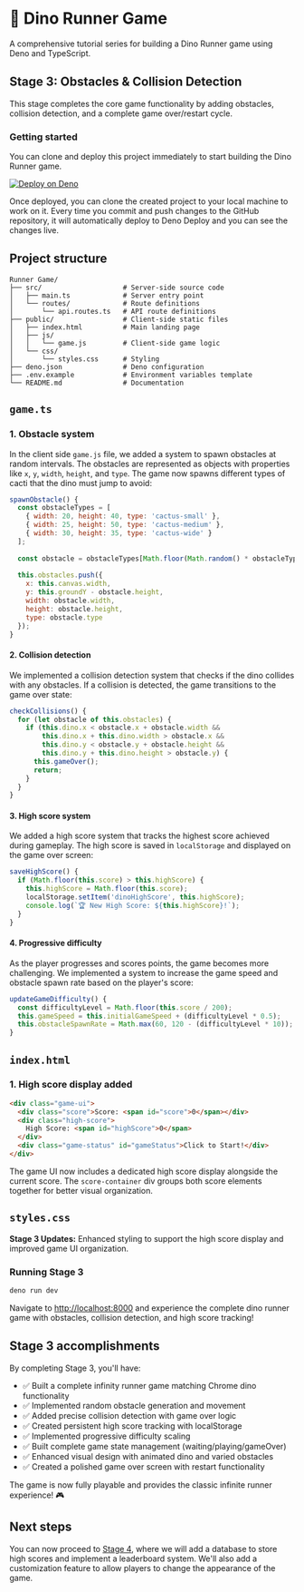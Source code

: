 # 🦕 Dino Runner Game

A comprehensive tutorial series for building a Dino Runner game using Deno and
TypeScript.

## Stage 3: Obstacles & Collision Detection

This stage completes the core game functionality by adding obstacles, collision
detection, and a complete game over/restart cycle.

### Getting started

You can clone and deploy this project immediately to start building the Dino
Runner game.

[![Deploy on Deno](https://deno.com/button)](https://app.deno.com/new?clone=https://github.com/thisisjofrank/game-tutorial-stage-3.git&install=deno+install&entrypoint=src/main.ts&mode=dynamic)

Once deployed, you can clone the created project to your local machine to work
on it. Every time you commit and push changes to the GitHub repository, it will
automatically deploy to Deno Deploy and you can see the changes live.

## Project structure

```text
Runner Game/
├── src/                    # Server-side source code
│   ├── main.ts             # Server entry point
│   └── routes/             # Route definitions
│       └── api.routes.ts   # API route definitions
├── public/                 # Client-side static files
│   ├── index.html          # Main landing page
│   ├── js/
│   │   └── game.js         # Client-side game logic
│   └── css/
│       └── styles.css      # Styling
├── deno.json               # Deno configuration
├── .env.example            # Environment variables template
└── README.md               # Documentation
```

## `game.ts`

### 1. Obstacle system

In the client side `game.js` file, we added a system to spawn obstacles at
random intervals. The obstacles are represented as objects with properties like
`x`, `y`, `width`, `height`, and `type`. The game now spawns different types of
cacti that the dino must jump to avoid:

```javascript
spawnObstacle() {
  const obstacleTypes = [
    { width: 20, height: 40, type: 'cactus-small' },
    { width: 25, height: 50, type: 'cactus-medium' },
    { width: 30, height: 35, type: 'cactus-wide' }
  ];
  
  const obstacle = obstacleTypes[Math.floor(Math.random() * obstacleTypes.length)];
  
  this.obstacles.push({
    x: this.canvas.width,
    y: this.groundY - obstacle.height,
    width: obstacle.width,
    height: obstacle.height,
    type: obstacle.type
  });
}
```

#### 2. Collision detection

We implemented a collision detection system that checks if the dino collides
with any obstacles. If a collision is detected, the game transitions to the game
over state:

```javascript
checkCollisions() {
  for (let obstacle of this.obstacles) {
    if (this.dino.x < obstacle.x + obstacle.width &&
        this.dino.x + this.dino.width > obstacle.x &&
        this.dino.y < obstacle.y + obstacle.height &&
        this.dino.y + this.dino.height > obstacle.y) {
      this.gameOver();
      return;
    }
  }
}
```

#### 3. High score system

We added a high score system that tracks the highest score achieved during
gameplay. The high score is saved in `localStorage` and displayed on the game
over screen:

```javascript
saveHighScore() {
  if (Math.floor(this.score) > this.highScore) {
    this.highScore = Math.floor(this.score);
    localStorage.setItem('dinoHighScore', this.highScore);
    console.log(`🏆 New High Score: ${this.highScore}!`);
  }
}
```

#### 4. Progressive difficulty

As the player progresses and scores points, the game becomes more challenging.
We implemented a system to increase the game speed and obstacle spawn rate based
on the player's score:

```javascript
updateGameDifficulty() {
  const difficultyLevel = Math.floor(this.score / 200);
  this.gameSpeed = this.initialGameSpeed + (difficultyLevel * 0.5);
  this.obstacleSpawnRate = Math.max(60, 120 - (difficultyLevel * 10));
}
```

## `index.html`

### 1. High score display added

```html
<div class="game-ui">
  <div class="score">Score: <span id="score">0</span></div>
  <div class="high-score">
    High Score: <span id="highScore">0</span>
  </div>
  <div class="game-status" id="gameStatus">Click to Start!</div>
</div>
```

The game UI now includes a dedicated high score display alongside the current
score. The `score-container` div groups both score elements together for better
visual organization.

## `styles.css`

**Stage 3 Updates:** Enhanced styling to support the high score display and
improved game UI organization.

### Running Stage 3

```bash
deno run dev
```

Navigate to [http://localhost:8000](http://localhost:8000) and experience the
complete dino runner game with obstacles, collision detection, and high score
tracking!

## Stage 3 accomplishments

By completing Stage 3, you'll have:

- ✅ Built a complete infinity runner game matching Chrome dino functionality
- ✅ Implemented random obstacle generation and movement
- ✅ Added precise collision detection with game over logic
- ✅ Created persistent high score tracking with localStorage
- ✅ Implemented progressive difficulty scaling
- ✅ Built complete game state management (waiting/playing/gameOver)
- ✅ Enhanced visual design with animated dino and varied obstacles
- ✅ Created a polished game over screen with restart functionality

The game is now fully playable and provides the classic infinite runner
experience! 🎮

## Next steps

You can now proceed to
[Stage 4](https://github.com/thisisjofrank/game-tutorial-4), where we will add a
database to store high scores and implement a leaderboard system. We'll also add
a customization feature to allow players to change the appearance of the game.
